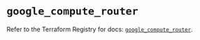 # `google_compute_router`

Refer to the Terraform Registry for docs: [`google_compute_router`](https://registry.terraform.io/providers/hashicorp/google/5.42.0/docs/resources/compute_router).
